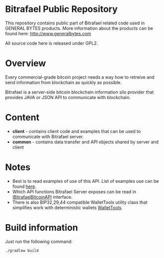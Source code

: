 Bitrafael Public Repository
===========

This repository contains public part of Bitrafael related code used in GENERAL BYTES products.
More information about the products can be found here: http://www.generalbytes.com

All source code here is released under GPL2.

Overview
========
Every commercial-grade bitcoin project needs a way how to retreive and send information from blockchain as quickly as possible.

Bitrafael is a server-side bitcoin blockchain information silo provider that provides JAVA or JSON API to communicate with blockchain.


Content
=======
* **client** - contains client code and examples that can be used to communicate with Bitrafael server.
* **common** - contains data transfer and API objects shared by server and client

Notes
==========
* Best is to read examples of use of this API. List of examples use can be found <a href="https://github.com/GENERALBYTESCOM/bitrafael_public/tree/master/bitrafael_client/src/com/generalbytes/bitrafael/api/examples">here</a>.
* Which API functions Bitrafael Server exposes can be read in <a href="https://github.com/GENERALBYTESCOM/bitrafael_public/blob/master/bitrafael_common/src/com/generalbytes/bitrafael/api/IBitrafaelBitcoinAPI.java">IBitrafaelBitcoinAPI</a> interface.
* There is also BIP32,29,44 compatible WalletTools utility class that simplifies work with deterministic wallets <a href="https://github.com/GENERALBYTESCOM/bitrafael_public/blob/master/bitrafael_client/src/com/generalbytes/bitrafael/api/wallet/WalletTools.java">WalletTools</a>.


Build information
=================
Just run the following command:
```bash
./gradlew build
```
